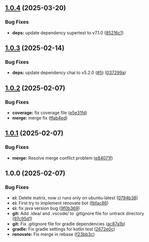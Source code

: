 ## [1.0.4](https://github.com/AlexTesta00/ASW-SPE-DIS/compare/v1.0.3...v1.0.4) (2025-03-20)

### Bug Fixes

* **deps:** update dependency supertest to v7.1.0 ([85216c1](https://github.com/AlexTesta00/ASW-SPE-DIS/commit/85216c17d801cab5e8a52bbd7a313faa66381238))

## [1.0.3](https://github.com/AlexTesta00/ASW-SPE-DIS/compare/v1.0.2...v1.0.3) (2025-02-14)

### Bug Fixes

* **deps:** update dependency chai to v5.2.0 ([#5](https://github.com/AlexTesta00/ASW-SPE-DIS/issues/5)) ([037299a](https://github.com/AlexTesta00/ASW-SPE-DIS/commit/037299a741223441e4bbc654391d3450263c38f1))

## [1.0.2](https://github.com/AlexTesta00/ASW-SPE-DIS/compare/v1.0.1...v1.0.2) (2025-02-07)

### Bug Fixes

* **coverage:** fix coverage file ([e5e31fd](https://github.com/AlexTesta00/ASW-SPE-DIS/commit/e5e31fd3bb946c2df54c08fb45d34ddebcabcc41))
* **merge:** merge fix ([ffab4ed](https://github.com/AlexTesta00/ASW-SPE-DIS/commit/ffab4edb7048baa0e6f3054926bc3cbe08b0ce91))

## [1.0.1](https://github.com/AlexTesta00/ASW-SPE-DIS/compare/v1.0.0...v1.0.1) (2025-02-07)

### Bug Fixes

* **merge:** Resolve merge conflict problem ([e84071f](https://github.com/AlexTesta00/ASW-SPE-DIS/commit/e84071f3cead384a655be81a50bdc44f54d3bbd0))

## 1.0.0 (2025-02-07)

### Bug Fixes

* **ci:** Delete matrix, now ci runs only on ubuntu-latest ([0794b38](https://github.com/AlexTesta00/ASW-SPE-DIS/commit/0794b389bb67647c0411e772d60b4c30c3d0fcbb))
* **ci:** First try to implement renovate bot ([fbfac86](https://github.com/AlexTesta00/ASW-SPE-DIS/commit/fbfac86f0ef5f4abc2a5e3910d2abd8ac030ff56))
* **ci:** fix java version bug ([9f0b369](https://github.com/AlexTesta00/ASW-SPE-DIS/commit/9f0b369a0781d254b842264ae32d693a3f3f8a19))
* **git:** Add .idea/ and .vscode/ to .gitignore file for untrack directory ([97c95d1](https://github.com/AlexTesta00/ASW-SPE-DIS/commit/97c95d1329db1b5fcf18f6f44bc20fe553d6e0a4))
* **git:** Fix .gitignore file for gradle dependencies ([ac87a1b](https://github.com/AlexTesta00/ASW-SPE-DIS/commit/ac87a1b8474ff6476d723ff21f8c65efbaf89137))
* **gradle:** Fix gradle settings for kotlin test ([2672e0c](https://github.com/AlexTesta00/ASW-SPE-DIS/commit/2672e0c3b30af2ee775cccd5cd3acd2e45662a0e))
* **renovate:** Fix merge in rebase ([f23bb3c](https://github.com/AlexTesta00/ASW-SPE-DIS/commit/f23bb3c0989a2776404edd6333eb3826f3e5e042))
